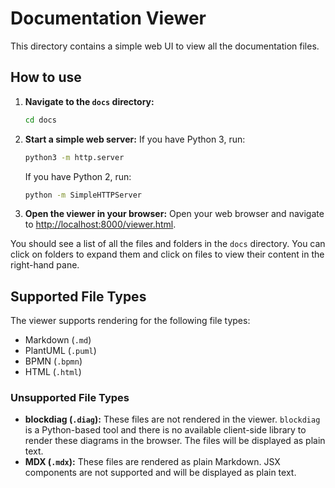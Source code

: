 # Documentation Viewer

This directory contains a simple web UI to view all the documentation files.

## How to use

1.  **Navigate to the `docs` directory:**
    ```bash
    cd docs
    ```

2.  **Start a simple web server:**
    If you have Python 3, run:
    ```bash
    python3 -m http.server
    ```
    If you have Python 2, run:
    ```bash
    python -m SimpleHTTPServer
    ```

3.  **Open the viewer in your browser:**
    Open your web browser and navigate to [http://localhost:8000/viewer.html](http://localhost:8000/viewer.html).

You should see a list of all the files and folders in the `docs` directory. You can click on folders to expand them and click on files to view their content in the right-hand pane.

## Supported File Types

The viewer supports rendering for the following file types:
*   Markdown (`.md`)
*   PlantUML (`.puml`)
*   BPMN (`.bpmn`)
*   HTML (`.html`)

### Unsupported File Types
*   **blockdiag (`.diag`):** These files are not rendered in the viewer. `blockdiag` is a Python-based tool and there is no available client-side library to render these diagrams in the browser. The files will be displayed as plain text.
*   **MDX (`.mdx`):** These files are rendered as plain Markdown. JSX components are not supported and will be displayed as plain text.
